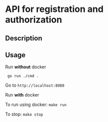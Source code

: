 #  API for registration and authorization

## Description
   

## Usage

Run **without** docker

``` go run ./cmd .```

Go to ```http://localhost:8080```

Run **with** docker

To run using docker:
```make run```

To stop:
```make stop```


